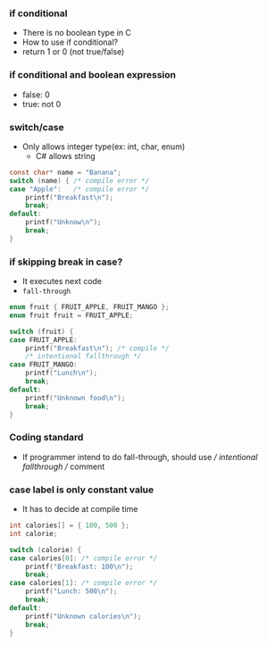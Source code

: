 ### if conditional
- There is no boolean type in C
- How to use if conditional?
- return 1 or 0 (not true/false)

### if conditional and boolean expression
- false: 0
- true: not 0

### switch/case
- Only allows integer type(ex: int, char, enum)
    - C# allows string
```c
const char* name = "Banana";
switch (name) { /* compile error */
case "Apple":   /* compile error */
    printf("Breakfast\n");
    break;
default:
    printf("Unknow\n");
    break;
}
```

### if skipping break in case?
- It executes next code
- `fall-through`

```c
enum fruit { FRUIT_APPLE, FRUIT_MANGO };
enum fruit fruit = FRUIT_APPLE;

switch (fruit) {
case FRUIT_APPLE:
    printf("Breakfast\n"); /* compile */
    /* intentional fallthrough */
case FRUIT_MANGO:
    printf("Lunch\n");
    break;
default:
    printf("Unknown food\n");
    break;
}
```

### Coding standard
- If programmer intend to do fall-through, should use **/* intentional fallthrough */** comment



### case label is only constant value
- It has to decide at compile time
```c
int calories[] = { 100, 500 };
int calorie;

switch (calorie) {
case calories[0]: /* compile error */
    printf("Breakfast: 100\n");
    break;
case calories[1]: /* compile error */
    printf("Lunch: 500\n");
    break;
default:
    printf("Unknown calories\n");
    break;
}
```